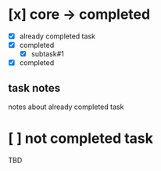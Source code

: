 # [x] core -> completed
- [x] already completed task
- [x] completed
    - [x] subtask#1
- [x] completed
## task notes
notes about already completed task

# [ ] not completed task
TBD
